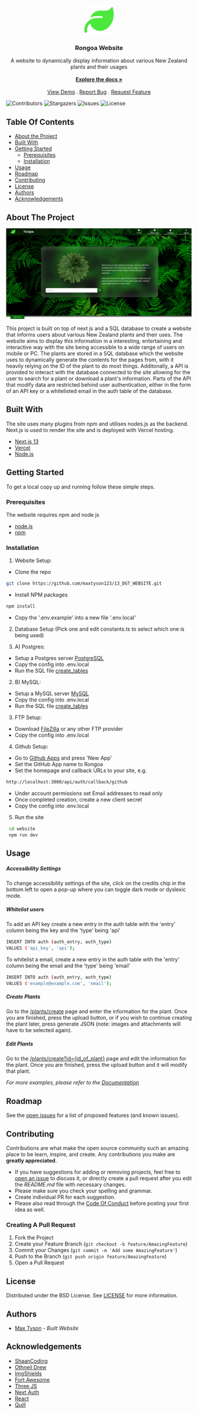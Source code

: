<br/>
<p align="center">
  <a href="https://github.com/maxtyson123/13_DGT_WEBSITE">
    <img src="/website/public/media/images/logo.svg" alt="Logo" width="80" height="80">
  </a>

<h3 align="center">Rongoa Website</h3>

  <p align="center">
    A website to dynamically display information about various New Zealand  plants and their usages
    <br/>
    <br/>
    <a href="https://github.com/maxtyson123/13_DGT_WEBSITE"><strong>Explore the docs »</strong></a>
    <br/>
    <br/>
    <a href="https://13-dgt-website.vercel.app/">View Demo</a>
    .
    <a href="https://github.com/maxtyson123/13_DGT_WEBSITE/issues">Report Bug</a>
    .
    <a href="https://github.com/maxtyson123/13_DGT_WEBSITE/issues">Request Feature</a>
  </p>
</p>

![Contributors](https://img.shields.io/github/contributors/maxtyson123/13_DGT_WEBSITE?color=dark-green) ![Stargazers](https://img.shields.io/github/stars/maxtyson123/13_DGT_WEBSITE?color=dark-green) ![Issues](https://img.shields.io/github/issues/maxtyson123/13_DGT_WEBSITE) ![License](https://img.shields.io/github/license/maxtyson123/13_DGT_WEBSITE?color=dark-green)

## Table Of Contents

* [About the Project](#about-the-project)
* [Built With](#built-with)
* [Getting Started](#getting-started)
  * [Prerequisites](#prerequisites)
  * [Installation](#installation)
* [Usage](#usage)
* [Roadmap](#roadmap)
* [Contributing](#contributing)
* [License](#license)
* [Authors](#authors)
* [Acknowledgements](#acknowledgements)

## About The Project

![Screen Shot](doc/screenshots/about.png)

This project is built on top of next js and a SQL database to create a website that informs users about various New Zealand plants and their uses. The website aims to display this information in a interesting, entertaining and interactive way with the site being accessible to a wide range of users on mobile or PC. The plants are stored in a SQL database which the website uses to dynamically generate the contents for the pages from, with it heavily relying on the ID of the plant to do most things. Additonally,  a API is provided to interact with the database connected to the site allowing for the user to search for a plant or download a plant's information. Parts of the API that modify data are restricted behind user authentication, either in the form of an API key or a whitelisted email in the auth table of the database.

## Built With

The site uses many plugins from npm and utilises nodes.js as the backend. Next.js is used to render the site and is deployed with Vercel hosting.

* [Next.js 13](https://nextjs.org/)
* [Vercel](https://vercel.com/)
* [Node.js](https://nodejs.org/en)

## Getting Started


To get a local copy up and running follow these simple steps.

### Prerequisites

The website requires npm and node js

* [node.js](https://nodejs.org/en)
* [npm](https://docs.npmjs.com/downloading-and-installing-node-js-and-npm)

### Installation

1. Website Setup:
* Clone the repo
```sh
git clone https://github.com/maxtyson123/13_DGT_WEBSITE.git
```
* Install NPM packages
```sh
npm install
```
* Copy the '.env.example' into a new file '.env.local'
2. Database Setup (Pick one and edit constants.ts to select which one is being used)

2. A) Postgres:
* Setup a Postgres server [PostgreSQL](https://www.postgresql.org/)
* Copy the config into .env.local
* Run the SQL file [create_tables](server/postgres_sql/create_tables.sql)

2. B) MySQL:
* Setup a MySQL server [MySQL](https://www.mysql.com/)
* Copy the config into .env.local
* Run the SQL file [create_tables](server/my_sql/create_tables.sql)

3. FTP Setup:
* Download [FileZilla](https://filezilla-project.org/download.php) or any other FTP provider
* Copy the config into .env.local

4. Github Setup:
* Go to [Github Apps](https://github.com/settings/apps) and press 'New App'
* Set the GitHub App name to Rongoa
* Set the homepage and callback URLs to your site, e.g.
```sh
http://localhost:3000/api/auth/callback/github
```
* Under account permissions set Email addresses to read only
* Once completed creation, create a new client secret
* Copy the config into .env.local
5. Run the site
```sh
 cd website
 npm run dev
```

## Usage

##### Accessibility Settings
To change accessibility settings of the site, click on the credits chip in the bottom left to open a pop-up where you can toggle dark mode or dyslexic mode.

##### Whitelist users
To add an API key create a new entry in the auth table with the 'entry' column being the key and the 'type' being 'api'
```sh
INSERT INTO auth (auth_entry, auth_type)
VALUES ('api_key', 'api');
```
To whitelist a email, create a new entry in the auth table with the 'entry' column being the email and the 'type' being 'email'
```sh
INSERT INTO auth (auth_entry, auth_type)
VALUES ('example@example.com', 'email');
```

##### Create Plants
Go to the [/plants/create](https://13-dgt-website.vercel.app/plants/create) page and enter the information for the plant. Once you are finished, press the upload button, or if you wish to continue creating the plant later, press generate JSON (note: images and attachments will have to be selected again).

##### Edit Plants
Go to the [/plants/create?id={id_of_plant}](https://13-dgt-website.vercel.app/plants/create) page and edit the information for the plant. Once you are finished, press the upload button and it will modify that plant.


_For more examples, please refer to the [Documentation](https://maxtyson123.github.io/13_DGT_WEBSITE)_

## Roadmap

See the [open issues](https://github.com/maxtyson123/13_DGT_WEBSITE/issues) for a list of proposed features (and known issues).

## Contributing

Contributions are what make the open source community such an amazing place to be learn, inspire, and create. Any contributions you make are **greatly appreciated**.
* If you have suggestions for adding or removing projects, feel free to [open an issue](https://github.com/maxtyson123/13_DGT_WEBSITE/issues/new) to discuss it, or directly create a pull request after you edit the *README.md* file with necessary changes.
* Please make sure you check your spelling and grammar.
* Create individual PR for each suggestion.
* Please also read through the [Code Of Conduct](https://github.com/maxtyson123/13_DGT_WEBSITE/blob/main/CODE_OF_CONDUCT.md) before posting your first idea as well.

### Creating A Pull Request

1. Fork the Project
2. Create your Feature Branch (`git checkout -b feature/AmazingFeature`)
3. Commit your Changes (`git commit -m 'Add some AmazingFeature'`)
4. Push to the Branch (`git push origin feature/AmazingFeature`)
5. Open a Pull Request

## License

Distributed under the BSD License. See [LICENSE](https://github.com/maxtyson123/13_DGT_WEBSITE/blob/main/LICENSE) for more information.

## Authors

* [Max Tyson](https://github.com/maxtyson123/) - *Built Website*

## Acknowledgements

* [ShaanCoding](https://github.com/ShaanCoding/)
* [Othneil Drew](https://github.com/othneildrew/Best-README-Template)
* [ImgShields](https://shields.io/)
* [Fort Awesome](https://www.npmjs.com/package/@fortawesome/free-solid-svg-icons)
* [Three JS](https://www.npmjs.com/package/@react-three/fiber)
* [Next Auth](https://www.npmjs.com/package/next-auth)
* [React](https://github.com/facebook/react)
* [Quill](https://quilljs.com/)
